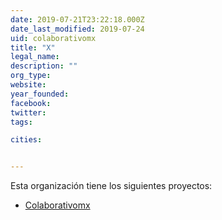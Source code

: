 ```yaml
---
date: 2019-07-21T23:22:18.000Z
date_last_modified: 2019-07-24
uid: colaborativomx
title: "X"
legal_name: 
description: ""
org_type: 
website: 
year_founded: 
facebook: 
twitter: 
tags:

cities: 


---
```


Esta organización tiene los siguientes proyectos:

- [Colaborativomx](/proyectos/colaborativomx)
